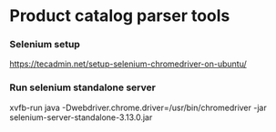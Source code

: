 # Product catalog parser tools

### Selenium setup

https://tecadmin.net/setup-selenium-chromedriver-on-ubuntu/

### Run selenium standalone server

xvfb-run java -Dwebdriver.chrome.driver=/usr/bin/chromedriver -jar selenium-server-standalone-3.13.0.jar